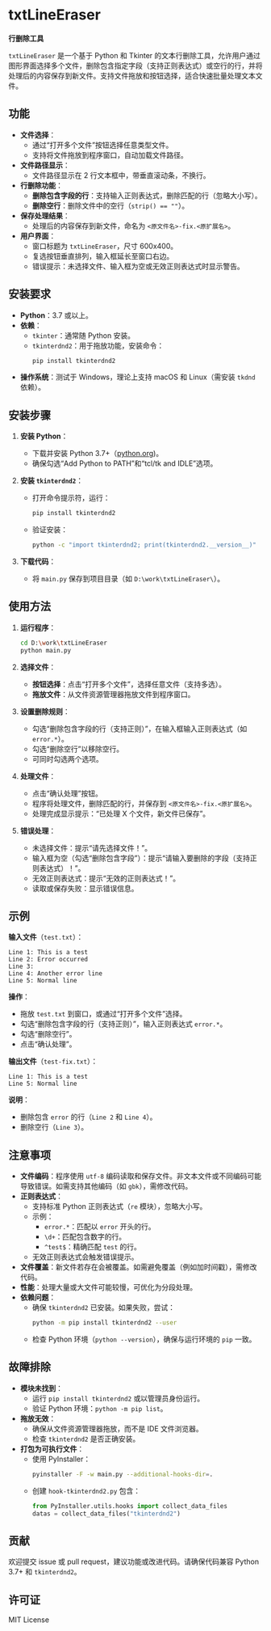 # txtLineEraser

**行删除工具**

`txtLineEraser` 是一个基于 Python 和 Tkinter 的文本行删除工具，允许用户通过图形界面选择多个文件，删除包含指定字段（支持正则表达式）或空行的行，并将处理后的内容保存到新文件。支持文件拖放和按钮选择，适合快速批量处理文本文件。

## 功能

- **文件选择**：
  - 通过“打开多个文件”按钮选择任意类型文件。
  - 支持将文件拖放到程序窗口，自动加载文件路径。
- **文件路径显示**：
  - 文件路径显示在 2 行文本框中，带垂直滚动条，不换行。
- **行删除功能**：
  - **删除包含字段的行**：支持输入正则表达式，删除匹配的行（忽略大小写）。
  - **删除空行**：删除文件中的空行（`strip() == ""`）。
- **保存处理结果**：
  - 处理后的内容保存到新文件，命名为 `<原文件名>-fix.<原扩展名>`。
- **用户界面**：
  - 窗口标题为 `txtLineEraser`，尺寸 600x400。
  - 复选按钮垂直排列，输入框延长至窗口右边。
  - 错误提示：未选择文件、输入框为空或无效正则表达式时显示警告。

## 安装要求

- **Python**：3.7 或以上。
- **依赖**：
  - `tkinter`：通常随 Python 安装。
  - `tkinterdnd2`：用于拖放功能，安装命令：
    ```bash
    pip install tkinterdnd2
    ```
- **操作系统**：测试于 Windows，理论上支持 macOS 和 Linux（需安装 `tkdnd` 依赖）。

## 安装步骤

1. **安装 Python**：
   - 下载并安装 Python 3.7+（[python.org](https://www.python.org/downloads/))。
   - 确保勾选“Add Python to PATH”和“tcl/tk and IDLE”选项。

2. **安装 `tkinterdnd2`**：
   - 打开命令提示符，运行：
     ```bash
     pip install tkinterdnd2
     ```
   - 验证安装：
     ```bash
     python -c "import tkinterdnd2; print(tkinterdnd2.__version__)"
     ```

3. **下载代码**：
   - 将 `main.py` 保存到项目目录（如 `D:\work\txtLineEraser\`）。

## 使用方法

1. **运行程序**：
   ```bash
   cd D:\work\txtLineEraser
   python main.py
   ```

2. **选择文件**：
   - **按钮选择**：点击“打开多个文件”，选择任意文件（支持多选）。
   - **拖放文件**：从文件资源管理器拖放文件到程序窗口。

3. **设置删除规则**：
   - 勾选“删除包含字段的行（支持正则）”，在输入框输入正则表达式（如 `error.*`）。
   - 勾选“删除空行”以移除空行。
   - 可同时勾选两个选项。

4. **处理文件**：
   - 点击“确认处理”按钮。
   - 程序将处理文件，删除匹配的行，并保存到 `<原文件名>-fix.<原扩展名>`。
   - 处理完成显示提示：“已处理 X 个文件，新文件已保存”。

5. **错误处理**：
   - 未选择文件：提示“请先选择文件！”。
   - 输入框为空（勾选“删除包含字段”）：提示“请输入要删除的字段（支持正则表达式）！”。
   - 无效正则表达式：提示“无效的正则表达式！”。
   - 读取或保存失败：显示错误信息。

## 示例

**输入文件**（`test.txt`）：
```
Line 1: This is a test
Line 2: Error occurred
Line 3: 
Line 4: Another error line
Line 5: Normal line
```

**操作**：
- 拖放 `test.txt` 到窗口，或通过“打开多个文件”选择。
- 勾选“删除包含字段的行（支持正则）”，输入正则表达式 `error.*`。
- 勾选“删除空行”。
- 点击“确认处理”。

**输出文件**（`test-fix.txt`）：
```
Line 1: This is a test
Line 5: Normal line
```

**说明**：
- 删除包含 `error` 的行（`Line 2` 和 `Line 4`）。
- 删除空行（`Line 3`）。

## 注意事项

- **文件编码**：程序使用 `utf-8` 编码读取和保存文件。非文本文件或不同编码可能导致错误。如需支持其他编码（如 `gbk`），需修改代码。
- **正则表达式**：
  - 支持标准 Python 正则表达式（`re` 模块），忽略大小写。
  - 示例：
    - `error.*`：匹配以 `error` 开头的行。
    - `\d+`：匹配包含数字的行。
    - `^test$`：精确匹配 `test` 的行。
  - 无效正则表达式会触发错误提示。
- **文件覆盖**：新文件若存在会被覆盖。如需避免覆盖（例如加时间戳），需修改代码。
- **性能**：处理大量或大文件可能较慢，可优化为分段处理。
- **依赖问题**：
  - 确保 `tkinterdnd2` 已安装。如果失败，尝试：
    ```bash
    python -m pip install tkinterdnd2 --user
    ```
  - 检查 Python 环境（`python --version`），确保与运行环境的 `pip` 一致。

## 故障排除

- **模块未找到**：
  - 运行 `pip install tkinterdnd2` 或以管理员身份运行。
  - 验证 Python 环境：`python -m pip list`。
- **拖放无效**：
  - 确保从文件资源管理器拖放，而不是 IDE 文件浏览器。
  - 检查 `tkinterdnd2` 是否正确安装。
- **打包为可执行文件**：
  - 使用 PyInstaller：
    ```bash
    pyinstaller -F -w main.py --additional-hooks-dir=.
    ```
  - 创建 `hook-tkinterdnd2.py` 包含：
    ```python
    from PyInstaller.utils.hooks import collect_data_files
    datas = collect_data_files("tkinterdnd2")
    ```

## 贡献

欢迎提交 issue 或 pull request，建议功能或改进代码。请确保代码兼容 Python 3.7+ 和 `tkinterdnd2`。

## 许可证

MIT License

